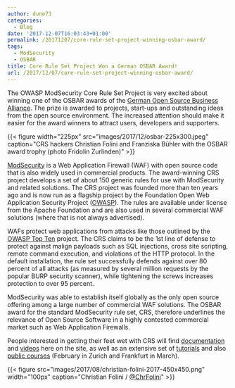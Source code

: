 ```yaml
---
author: dune73
categories:
  - Blog
date: '2017-12-07T16:03:43+01:00'
permalink: /20171207/core-rule-set-project-winning-osbar-award/
tags:
  - ModSecurity
  - OSBAR
title: Core Rule Set Project Won a German OSBAR Award!
url: /2017/12/07/core-rule-set-project-winning-osbar-award/
---
```



The OWASP ModSecurity Core Rule Set Project is very excited about winning one of the OSBAR awards of the [German Open Source Business Alliance](http://osb-alliance.de/). The prize is awarded to projects, start-ups and outstanding ideas from the open source environment. The increased attention should make it easier for the award winners to attract users, developers and supporters.

{{< figure width="225px" src="images/2017/12/osbar-225x300.jpeg" caption="CRS hackers Christian Folini and Franziska Bühler with the OSBAR award trophy (photo Fridolin Zurlinden)" >}}

[ModSecurity](https://modsecurity.org) is a Web Application Firewall (WAF) with open source code that is also widely used in commercial products. The award-winning CRS project develops a set of about 150 generic rules for use with ModSecurity and related solutions. The CRS project was founded more than ten years ago and is now run as a flagship project by the Foundation Open Web Application Security Project ([OWASP](https://owasp.org)). The rules are available under license from the Apache Foundation and are also used in several commercial WAF solutions (where that is not always advertised).

WAFs protect web applications from attacks like those outlined by the [OWASP Top Ten](https://www.owasp.org/images/7/72/OWASP_Top_10-2017_%28en%29.pdf.pdf) project. The CRS claims to be the 1st line of defense to protect against malign payloads such as SQL injections, cross site scripting, remote command execution, and violations of the HTTP protocol. In the default installation, the rule set successfully defends against over 80 percent of all attacks (as measured by several million requests by the popular BURP security scanner), while tightening the screws increases protection to over 95 percent.

ModSecurity was able to establish itself globally as the only open source offering among a large number of commercial WAF solutions. The OSBAR award for the standard ModSecurity rule set, CRS, therefore underlines the relevance of Open Source Software in a highly contested commercial market such as Web Application Firewalls.

People interested in getting their feet wet with CRS will find [documentation](https://coreruleset.org/installation/) and [videos](https://www.youtube.com/watch?v=eO9gBAmKS58) here on the site, as well as an extensive set of [tutorials](https://www.netnea.com/cms/apache-tutorials/) and also [public courses](https://www.feistyduck.com/training/modsecurity-training-course) (February in Zurich and Frankfurt in March).

{{< figure src="images/2017/08/christian-folini-2017-450x450.png" width="100px" caption="Christian Folini / [@ChrFolini](https://twitter.com/ChrFolini)" >}}
